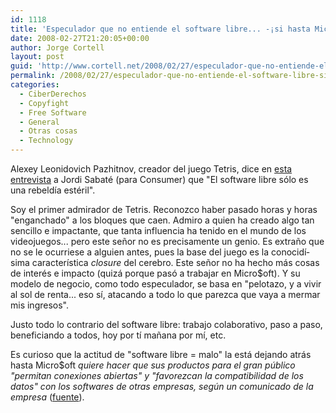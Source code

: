 ```yaml
---
id: 1118
title: 'Especulador que no entiende el software libre... -¡si hasta Micro$oft va de &quot;open&quot;!'
date: 2008-02-27T21:20:05+00:00
author: Jorge Cortell
layout: post
guid: 'http://www.cortell.net/2008/02/27/especulador-que-no-entiende-el-software-libre-%c2%a1si-hasta-microoft-va-de-open/'
permalink: /2008/02/27/especulador-que-no-entiende-el-software-libre-si-hasta-microoft-va-de-open/
categories:
  - CiberDerechos
  - Copyfight
  - Free Software
  - General
  - Otras cosas
  - Technology
---
```

Alexey Leonidovich Pazhitnov, creador del juego Tetris, dice en <a title="entrevista" target="_blank" href="http://www.consumer.es/web/es/tecnologia/software/2008/02/21/174286.php">esta entrevista</a> a Jordi Sabaté (para Consumer) que "El software libre sólo es una rebeldí­a estéril".

Soy el primer admirador de Tetris. Reconozco haber pasado horas y horas "enganchado" a los bloques que caen. Admiro a quien ha creado algo tan sencillo e impactante, que tanta influencia ha tenido en el mundo de los videojuegos... pero este señor no es precisamente un genio. Es extraño que no se le ocurriese a alguien antes, pues la base del juego es la conocidí­sima caracterí­stica _closure_ del cerebro. Este señor no ha hecho más cosas de interés e impacto (quizá porque pasó a trabajar en Micro$oft). Y su modelo de negocio, como todo especulador, se basa en "pelotazo, y a vivir al sol de renta... eso sí­, atacando a todo lo que parezca que vaya a mermar mis ingresos".

Justo todo lo contrario del software libre: trabajo colaborativo, paso a paso, beneficiando a todos, hoy por tí­ mañana por mí­, etc.

Es curioso que la actitud de "software libre = malo" la está dejando atrás hasta Micro$oft _quiere hacer que sus productos para el gran público "permitan conexiones abiertas" y "favorezcan la compatibilidad de los datos" con los softwares de otras empresas, según un comunicado de la empresa_ (<a title="LaFlecha.net" target="_blank" href="http://www.laflecha.net/canales/softlibre/noticias/microsoft-quiere-hacer-sus-productos-mas-abiertos-y-multicompatibles">fuente</a>).